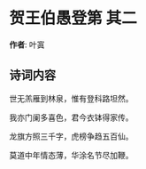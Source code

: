 # 贺王伯愚登第  其二

**作者**: 叶寘

## 诗词内容

世无羔雁到林泉，惟有登科路坦然。

我亦门阑多喜色，君今衣钵得家传。

龙旗方照三千字，虎榜争趋五百仙。

莫道中年情态薄，华涂名节尽加鞭。


